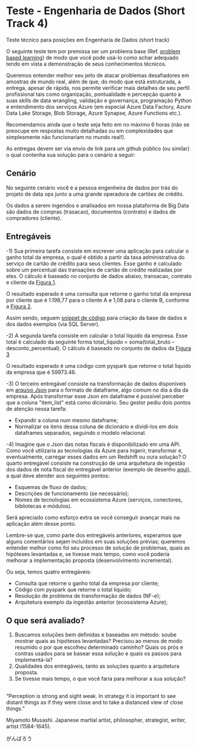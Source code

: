 # Teste - Engenharia de Dados (Short Track 4)

Teste técnico para posições em Engenharia de Dados (short track)

O seguinte teste tem por premissa ser um problema base (Ref. <a href="https://teaching.cornell.edu/teaching-resources/engaging-students/problem-based-learning">problem based learning</a>) de modo que você pode usá-lo como achar adequado tendo em vista a demonstração de seus conhecimentos técnicos.

Queremos entender melhor seu jeito de atacar problemas desafiadores em amostras de mundo real, além de que, do modo que está estruturada, a entrega, apesar de rápida, nos permite verificar mais detalhes de seu perfil profissional tais como organização, pontualidade e percepção quanto a suas skills de data wrangling, validação e governança, programação Python e entendimento dos serviços Azure (em especial Azure Data Factory, Azure Data Lake Storage,  Blob Storage, Azure Synapse, Azure Functions etc.).

Recomendamos ainda que o teste seja feito em no máximo 6 horas (não se preocupe em respostas muito detalhadas ou em complexidades que simplesmente não funcionariam no mundo real!).

As entregas devem ser via envio de link para um github público (ou similar) o qual contenha sua solução para o cenário a seguir:

## Cenário

No seguinte cenário você é a pessoa engenheira de dados por trás do projeto de data ops junto a uma grande operadora de cartões de crédito.

Os dados a serem ingeridos e analisados em nossa plataforma de Big Data são dados de compras (trasacao), documentos (contrato) e dados de compradores (cliente).

## Entregáveis

-1) Sua primeira tarefa consiste em escrever uma aplicação para calcular o ganho total da empresa, o qual é obtido a partir da taxa administrativa do serviço de cartão de crédito para seus clientes. Esse ganho é calculado sobre um percentual das transações de cartão de crédito realizadas por eles. O cálculo é baseado no conjunto de dados abaixo, transacao, contrato e cliente da <a href="https://drive.google.com/file/d/1lA2eLHNMoMpApPGz6h7WQpphT9URWxB1/view?usp=sharing">Figura 1</a>.

O resultado esperado é uma consulta que retorne o ganho total da empresa por cliente que é 1.198,77 para o cliente A e 1,08 para o cliente B, conforme a <a href="https://drive.google.com/file/d/1KJ9SvkcRX94YQDyKI01ivG-5N3lZp3T1/view?usp=sharing">Figura 2</a>.

Assim sendo, seguem <a href="https://drive.google.com/file/d/1lqZZb9WgkyyL7qBZ5ZAPENVYoioK2hMs/view?usp=sharing">snippet de código</a> para criação da base de dados e dos dados exemplos (via SQL Server).

-2) A segunda tarefa consiste em calcular o total líquido da empresa. Esse total é calculado da seguinte forma total_liquido = soma(total_bruto – desconto_percentual). O cálculo é baseado no conjunto de dados da <a href="https://drive.google.com/file/d/1vekbII5FYAB57mMTwU9I64XRCATD_XqF/view?usp=sharing">Figura 3</a>

O resultado esperado é uma código com pyspark que retorne o total liquido da empresa que é 59973.46. 

-3) O terceiro entregável consiste na transformação de dados disponíveis em <a href="https://drive.google.com/file/d/1IDCjpDZh5St97jw4K_bAewJ8hf-rax9C/view?usp=sharing">arquivo Json</a> para o formato de dataframe, algo comum no dia a dia da empresa. Após transformar esse Json em dataframe é possível perceber que a coluna "item_list" está como dicionário. Seu gestor pediu dois pontos de atenção nessa tarefa:

- Expandir a coluna num mesmo dataframe;
- Normalizar os itens dessa coluna de dicionário e dividí-los em dois dataframes separados, seguindo o modelo relacional.

-4) Imagine que o Json das notas fiscais é disponibilizado em uma API. Como você utilizaria as tecnologias da Azure para ingerir, transformar e, eventualmente, carregar esses dados em um Redshift ou oura solução? O quarto entregável consiste na construção de uma arquitetura de ingestão dos dados de nota fiscal do entregável anterior (exemplo de desenho <a href="https://learn.microsoft.com/en-us/azure/architecture/solution-ideas/media/azure-databricks-modern-analytics-architecture-diagram.png">aqui</a>), a qual deve atender aos seguintes pontos:

- Esquemas de fluxo de dados;
- Descrições de funcionamento (se necessário);
- Nomes de tecnologias em ecossistema Azure (serviços, conectores, bibliotecas e módulos).

Será apreciado como esforço extra se você conseguir avançar mais na aplicação além desse ponto.

Lembre-se que, como parte dos entregáveis anteriores, esperamos que alguns comentários sejam incluídos em suas soluções prévias; queremos entender melhor como foi seu processo de solução de problemas, quais as hipóteses levantadas e, se tivesse mais tempo, como você poderia melhorar a implementação proposta (desenvolvimento incremental).

Ou seja, temos quatro entregáveis:

- Consulta que retorne o ganho total da empresa por cliente;
- Código com pyspark que retorne o total liquido;
- Resolução de problema de transformação de dados (NF-e);
- Arquitetura exemplo da ingestão anterior (ecossistema Azure);

## O que será avaliado?

1. Buscamos soluções bem definidas e baseadas em método: soube mostrar quais as hipóteses levantadas? Precisou ao menos de modo resumido o por que escolheu determinado caminho? Quais os prós e contras usados para se basear essa solução e quais os passos para implementá-la?
2. Qualidades dos entregáveis, tanto as soluções quanto a arquitetura proposta.
3. Se tivesse mais tempo, o que você faria para melhorar a sua solução?


## 

“Perception is strong and sight weak. In strategy it is important to see distant things as if they were close and to take a distanced view of close things.”

Miyamoto Musashi. Japanese martial artist, philosopher, strategist, writer, artist (1584-1645).

がんばろう
